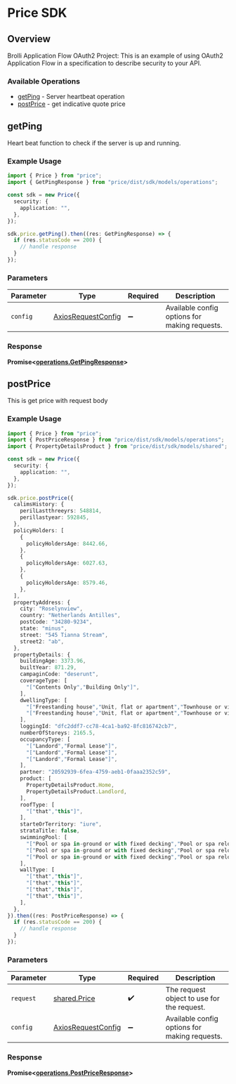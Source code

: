 # Price SDK

## Overview

Brolli Application Flow OAuth2 Project: This is an example of using OAuth2 Application Flow in a specification to describe security to your API.

### Available Operations

* [getPing](#getping) - Server heartbeat operation
* [postPrice](#postprice) - get indicative quote price

## getPing

Heart beat function to check if the server is up and running.

### Example Usage

```typescript
import { Price } from "price";
import { GetPingResponse } from "price/dist/sdk/models/operations";

const sdk = new Price({
  security: {
    application: "",
  },
});

sdk.price.getPing().then((res: GetPingResponse) => {
  if (res.statusCode == 200) {
    // handle response
  }
});
```

### Parameters

| Parameter                                                    | Type                                                         | Required                                                     | Description                                                  |
| ------------------------------------------------------------ | ------------------------------------------------------------ | ------------------------------------------------------------ | ------------------------------------------------------------ |
| `config`                                                     | [AxiosRequestConfig](https://axios-http.com/docs/req_config) | :heavy_minus_sign:                                           | Available config options for making requests.                |


### Response

**Promise<[operations.GetPingResponse](../../models/operations/getpingresponse.md)>**


## postPrice

This is get price with request body

### Example Usage

```typescript
import { Price } from "price";
import { PostPriceResponse } from "price/dist/sdk/models/operations";
import { PropertyDetailsProduct } from "price/dist/sdk/models/shared";

const sdk = new Price({
  security: {
    application: "",
  },
});

sdk.price.postPrice({
  calimsHistory: {
    perilLastthreeyrs: 548814,
    perillastyear: 592845,
  },
  policyHolders: [
    {
      policyHoldersAge: 8442.66,
    },
    {
      policyHoldersAge: 6027.63,
    },
    {
      policyHoldersAge: 8579.46,
    },
  ],
  propertyAddress: {
    city: "Roselynview",
    country: "Netherlands Antilles",
    postCode: "34280-9234",
    state: "minus",
    street: "545 Tianna Stream",
    street2: "ab",
  },
  propertyDetails: {
    buildingAge: 3373.96,
    builtYear: 871.29,
    campaginCode: "deserunt",
    coverageType: [
      "["Contents Only","Building Only"]",
    ],
    dwellingType: [
      "["Freestanding house","Unit, flat or apartment","Townhouse or villa","Semi detached, duplex or terrace","Caravan, mobile or relocatable home","Triplex or fourplex","Block of units, flats, or apartments","Houseboat","Shipping container or shed"]",
      "["Freestanding house","Unit, flat or apartment","Townhouse or villa","Semi detached, duplex or terrace","Caravan, mobile or relocatable home","Triplex or fourplex","Block of units, flats, or apartments","Houseboat","Shipping container or shed"]",
    ],
    loggingId: "dfc2ddf7-cc78-4ca1-ba92-8fc816742cb7",
    numberOfStoreys: 2165.5,
    occupancyType: [
      "["Landord","Formal Lease"]",
      "["Landord","Formal Lease"]",
      "["Landord","Formal Lease"]",
    ],
    partner: "20592939-6fea-4759-aeb1-0faaa2352c59",
    product: [
      PropertyDetailsProduct.Home,
      PropertyDetailsProduct.Landlord,
    ],
    roofType: [
      "["that","this"]",
    ],
    starteOrTerritory: "iure",
    strataTitle: false,
    swimmingPool: [
      "["Pool or spa in-ground or with fixed decking","Pool or spa relocatable above ground"]",
      "["Pool or spa in-ground or with fixed decking","Pool or spa relocatable above ground"]",
      "["Pool or spa in-ground or with fixed decking","Pool or spa relocatable above ground"]",
    ],
    wallType: [
      "["that","this"]",
      "["that","this"]",
      "["that","this"]",
      "["that","this"]",
    ],
  },
}).then((res: PostPriceResponse) => {
  if (res.statusCode == 200) {
    // handle response
  }
});
```

### Parameters

| Parameter                                                    | Type                                                         | Required                                                     | Description                                                  |
| ------------------------------------------------------------ | ------------------------------------------------------------ | ------------------------------------------------------------ | ------------------------------------------------------------ |
| `request`                                                    | [shared.Price](../../models/shared/price.md)                 | :heavy_check_mark:                                           | The request object to use for the request.                   |
| `config`                                                     | [AxiosRequestConfig](https://axios-http.com/docs/req_config) | :heavy_minus_sign:                                           | Available config options for making requests.                |


### Response

**Promise<[operations.PostPriceResponse](../../models/operations/postpriceresponse.md)>**

